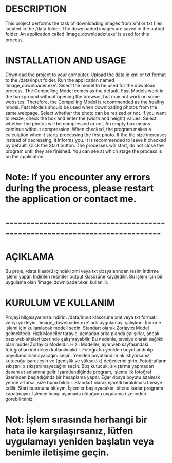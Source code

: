 # DESCRIPTION
This project performs the task of downloading images from xml or txt files located in the /data folder. The downloaded images are saved in the output folder. An application called 'image_downloader.exe' is used for this process.

# INSTALLATION AND USAGE
Download the project to your computer.
Upload the data in xml or txt format to the /data/input folder.
Run the application named 'image_downloader.exe'.
Select the model to be used for the download process. The Compelling Model comes as the default. Fast Models work in the background without opening the browser, but may not work on some websites. Therefore, the Compelling Model is recommended as the healthy model. Fast Models should be used when downloading photos from the same webpage.
Select whether the photo can be resized or not. If you want to resize, check the box and enter the (width and height) values.
Select whether the photos will be compressed or not. An empty box means continue without compression. When checked, the program makes a calculation when it starts processing the first photo. If the file size increases instead of decreasing, it informs you. It is recommended to leave it checked by default.
Click the Start button. The processes will start, do not close the program until they are finished.
You can see at which stage the process is on the application.

# Note: If you encounter any errors during the process, please restart the application or contact me.

# ---------------------------------------------------------------------------

# AÇIKLAMA
Bu proje, /data klasörü içindeki xml veya txt dosyalarından resim indirme işlemi yapar. İndirilen resimler output klasörüne kaydedilir. Bu işlem için bir uygulama olan 'image_downloader.exe' kullanılır.

# KURULUM VE KULLANIM

Projeyi bilgisayarınıza indirin.
/data/input klasörüne xml veya txt formatlı veriyi yükleyin.
'image_downloader.exe' adlı uygulamayı çalıştırın.
İndirme işlemi için kullanılacak modeli seçin. Standart olarak Zorlayıcı Model gelmektedir. Hızlı Modeller tarayıcı açmadan arka planda çalışırlar, ancak bazı web siteleri üzerinde çalışmayabilir. Bu nedenle, tavsiye olarak sağlıklı olan model Zorlayıcı Modeldir. Hızlı Modeller, aynı web sayfasındaki fotoğrafları indirirken kullanılmalıdır.
Fotoğrafın yeniden boyutlandırılıp boyutlandırılamayacağını seçin. Yeniden boyutlandırmak istiyorsanız, kutucuğu işaretleyin ve (genişlik ve yükseklik) değerlerini girin.
Fotoğrafların sıkıştırılıp sıkıştırılmayacağını seçin. Boş kutucuk, sıkıştırma yapmadan devam et anlamına gelir. İşaretlendiğinde program, işleme ilk fotoğraf üzerinden başladığında bir hesaplama yapar. Eğer dosya boyutu azalmak yerine artarsa, size bunu bildirir. Standart olarak işaretli bırakılması tavsiye edilir.
Start butonuna tıklayın. İşlemler başlayacaktır, bitene kadar programı kapatmayın.
İşlemin hangi aşamada olduğunu uygulama üzerinden görebilirsiniz.
# Not: İşlem sırasında herhangi bir hata ile karşılaşırsanız, lütfen uygulamayı yeniden başlatın veya benimle iletişime geçin.
